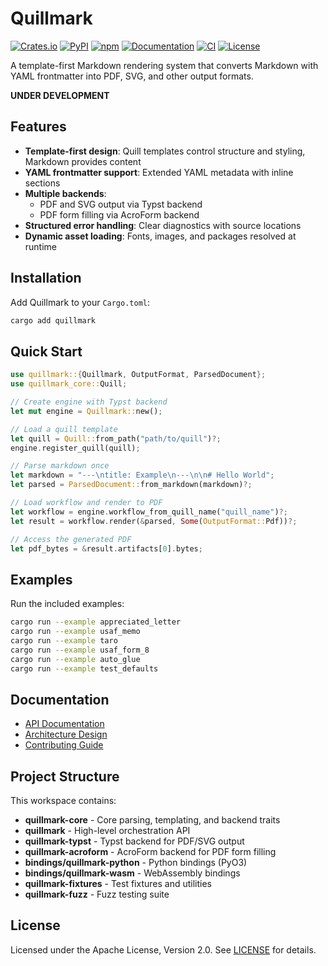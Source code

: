 # Quillmark

[![Crates.io](https://img.shields.io/crates/v/quillmark.svg)](https://crates.io/crates/quillmark)
[![PyPI](https://img.shields.io/pypi/v/quillmark.svg?color=3776AB)](https://pypi.org/project/quillmark/)
[![npm](https://img.shields.io/npm/v/@quillmark-test/wasm.svg?color=CB3837)](https://www.npmjs.com/package/@quillmark-test/wasm)
[![Documentation](https://docs.rs/quillmark/badge.svg)](https://docs.rs/quillmark)
[![CI](https://github.com/nibsbin/quillmark/workflows/CI/badge.svg)](https://github.com/nibsbin/quillmark/actions/workflows/ci.yml)
[![License](https://img.shields.io/badge/license-Apache--2.0-lightgray.svg)](LICENSE)

A template-first Markdown rendering system that converts Markdown with YAML frontmatter into PDF, SVG, and other output formats.

**UNDER DEVELOPMENT**

## Features

- **Template-first design**: Quill templates control structure and styling, Markdown provides content
- **YAML frontmatter support**: Extended YAML metadata with inline sections
- **Multiple backends**: 
  - PDF and SVG output via Typst backend
  - PDF form filling via AcroForm backend
- **Structured error handling**: Clear diagnostics with source locations
- **Dynamic asset loading**: Fonts, images, and packages resolved at runtime

## Installation

Add Quillmark to your `Cargo.toml`:

```bash
cargo add quillmark
```

## Quick Start

```rust
use quillmark::{Quillmark, OutputFormat, ParsedDocument};
use quillmark_core::Quill;

// Create engine with Typst backend
let mut engine = Quillmark::new();

// Load a quill template
let quill = Quill::from_path("path/to/quill")?;
engine.register_quill(quill);

// Parse markdown once
let markdown = "---\ntitle: Example\n---\n\n# Hello World";
let parsed = ParsedDocument::from_markdown(markdown)?;

// Load workflow and render to PDF
let workflow = engine.workflow_from_quill_name("quill_name")?;
let result = workflow.render(&parsed, Some(OutputFormat::Pdf))?;

// Access the generated PDF
let pdf_bytes = &result.artifacts[0].bytes;
```

## Examples

Run the included examples:

```bash
cargo run --example appreciated_letter
cargo run --example usaf_memo
cargo run --example taro
cargo run --example usaf_form_8
cargo run --example auto_glue
cargo run --example test_defaults
```

## Documentation

- [API Documentation](https://docs.rs/quillmark)
- [Architecture Design](designs/ARCHITECTURE.md)
- [Contributing Guide](CONTRIBUTING.md)

## Project Structure

This workspace contains:

- **quillmark-core** - Core parsing, templating, and backend traits
- **quillmark** - High-level orchestration API
- **quillmark-typst** - Typst backend for PDF/SVG output
- **quillmark-acroform** - AcroForm backend for PDF form filling
- **bindings/quillmark-python** - Python bindings (PyO3)
- **bindings/quillmark-wasm** - WebAssembly bindings
- **quillmark-fixtures** - Test fixtures and utilities
- **quillmark-fuzz** - Fuzz testing suite

## License

Licensed under the Apache License, Version 2.0. See [LICENSE](LICENSE) for details.

